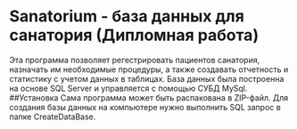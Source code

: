 # Sanatorium - база данных для санатория (Дипломная работа)

Эта программа позволяет регестрировать пациентов санатория, назначать им необходимые процедуры, а также создавать отчетность и статистику с учетом данных в таблицах. 
База данных была построенна на основе SQL Server и управляется с помощью СУБД MySql.
##Установка
Сама программа может быть распакована в ZIP-файл.
Для создания базы данных на компьютере нужно выполнить SQL запрос в папке CreateDataBase. 
